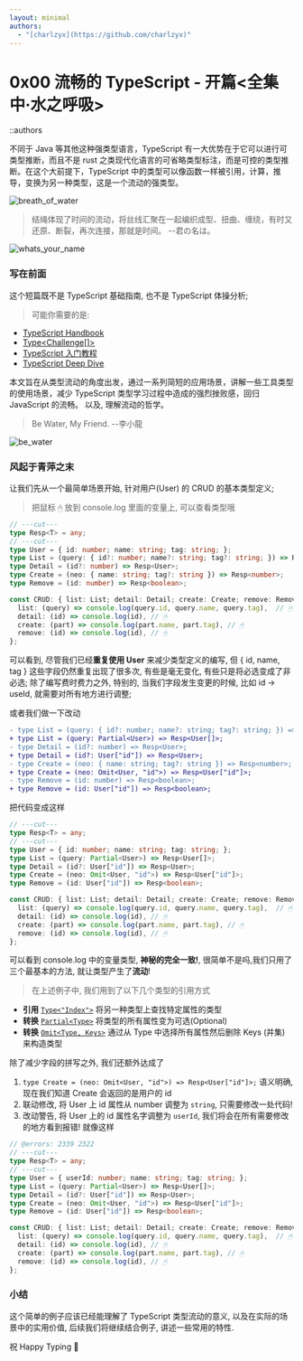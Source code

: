 ```yaml
---
layout: minimal
authors:
  - "[charlzyx](https://github.com/charlzyx)"
---
```


# 0x00 流畅的 TypeScript - 开篇<全集中·水之呼吸>

::authors


不同于 Java 等其他这种强类型语言，TypeScript 有一大优势在于它可以进行可类型推断，而且不是 rust 之类现代化语言的可省略类型标注，而是可控的类型推断。在这个大前提下，TypeScript 中的类型可以像函数一样被引用，计算，推导，变换为另一种类型，这是一个流动的强类型。

![breath_of_water](https://r2.charlzyx.xyz/0x00%2F0x00_breath_of_water.jpg)

> 结绳体现了时间的流动，将丝线汇聚在一起编织成型、扭曲、缠绕，有时又还原、断裂，再次连接，那就是时间。 --君の名は。

![whats_your_name](https://r2.charlzyx.xyz/0x00%2F0x00_your_name.jpg)

### 写在前面

这个短篇既不是 TypeScript 基础指南, 也不是 TypeScript 体操分析; 

> 可能你需要的是: 
- [TypeScript Handbook](https://www.typescriptlang.org/docs/handbook/intro.html)
- [Type<Challenge[]>](https://github.com/type-challenges/type-challenges/blob/main/README.zh-CN.md)
- [TypeScript 入门教程](https://github.com/xcatliu/typescript-tutorial)
- [TypeScript Deep Dive](https://github.com/jkchao/typescript-book-chinese)

本文旨在从类型流动的角度出发，通过一系列简短的应用场景，讲解一些工具类型的使用场景，减少 TypeScript 类型学习过程中造成的强烈挫败感，回归 JavaScript 的流畅。
以及, 理解流动的哲学。

> Be Water, My Friend. --李小龍

![be_water](https://r2.charlzyx.xyz/0x00%2F0x00_bruce_lee.jpg)

### 风起于青萍之末

让我们先从一个最简单场景开始, 针对用户(User) 的 CRUD 的基本类型定义;

> 把鼠标 🖱 放到 console.log 里面的变量上, 可以查看类型哦

```ts twoslash
// ---cut---
type Resp<T> = any;
// ---cut---
type User = { id: number; name: string; tag: string; };
type List = (query: { id?: number; name?: string; tag?: string; }) => Resp<User[]>;
type Detail = (id?: number) => Resp<User>;
type Create = (neo: { name: string; tag?: string }) => Resp<number>;
type Remove = (id: number) => Resp<boolean>;

const CRUD: { list: List; detail: Detail; create: Create; remove: Remove; } = {
  list: (query) => console.log(query.id, query.name, query.tag),  // 🖱 
  detail: (id) => console.log(id), // 🖱
  create: (part) => console.log(part.name, part.tag), // 🖱
  remove: (id) => console.log(id), // 🖱
};
```

可以看到, 尽管我们已经**重复使用 User** 来减少类型定义的编写, 但 { id, name, tag } 这些字段仍然重复出现了很多次, 有些是毫无变化, 有些只是将必选变成了非必选;
除了编写费时费力之外, 特别的, 当我们字段发生变更的时候, 比如 id -> useId, 就需要对所有地方进行调整;

或者我们做一下改动

```diff
- type List = (query: { id?: number; name?: string; tag?: string; }) => Resp<User[]>;
+ type List = (query: Partial<User>) => Resp<User[]>;
- type Detail = (id?: number) => Resp<User>;
+ type Detail = (id?: User["id"]) => Resp<User>;
- type Create = (neo: { name: string; tag?: string }) => Resp<number>;
+ type Create = (neo: Omit<User, "id">) => Resp<User["id"]>;
- type Remove = (id: number) => Resp<boolean>;
+ type Remove = (id: User["id"]) => Resp<boolean>;
```

把代码变成这样

```ts twoslash
// ---cut---
type Resp<T> = any;
// ---cut---
type User = { id: number; name: string; tag: string; };
type List = (query: Partial<User>) => Resp<User[]>;
type Detail = (id?: User["id"]) => Resp<User>;
type Create = (neo: Omit<User, "id">) => Resp<User["id"]>;
type Remove = (id: User["id"]) => Resp<boolean>;

const CRUD: { list: List; detail: Detail; create: Create; remove: Remove; } = {
  list: (query) => console.log(query.id, query.name, query.tag),  // 🖱 
  detail: (id) => console.log(id), // 🖱
  create: (part) => console.log(part.name, part.tag), // 🖱
  remove: (id) => console.log(id), // 🖱
};
```

可以看到 console.log 中的变量类型, **神秘的完全一致!**, 很简单不是吗,我们只用了三个最基本的方法, 就让类型产生了**流动**! 

> 在上述例子中, 我们用到了以下几个类型的引用方式

- **引用** [`Type<"Index">`](https://www.typescriptlang.org/docs/handbook/2/indexed-access-types.html) 将另一种类型上查找特定属性的类型
- **转换** [`Partial<Type>`](https://www.typescriptlang.org/docs/handbook/utility-types.html#partialtype) 将类型的所有属性变为可选(Optional)
- **转换** [`Omit<Type, Keys>`](https://www.typescriptlang.org/docs/handbook/utility-types.html#omittype-keys) 通过从 Type 中选择所有属性然后删除 Keys (并集) 来构造类型

除了减少字段的拼写之外, 我们还额外达成了

1. `type Create = (neo: Omit<User, "id">) => Resp<User["id"]>;` 语义明确, 现在我们知道 Create 会返回的是用户的 id
2. 联动修改, 将 User 上 id 属性从 number 调整为  `string`, 只需要修改一处代码!
3. 改动警告, 将 User 上的 id 属性名字调整为 `userId`, 我们将会在所有需要修改的地方看到报错! 就像这样

```ts twoslash
// @errors: 2339 2322
// ---cut---
type Resp<T> = any;
// ---cut---
type User = { userId: number; name: string; tag: string; };
type List = (query: Partial<User>) => Resp<User[]>;
type Detail = (id?: User["id"]) => Resp<User>;
type Create = (neo: Omit<User, "id">) => Resp<User["id"]>;
type Remove = (id: User["id"]) => Resp<boolean>;

const CRUD: { list: List; detail: Detail; create: Create; remove: Remove; } = {
  list: (query) => console.log(query.id, query.name, query.tag),  // 🖱 
  detail: (id) => console.log(id), // 🖱
  create: (part) => console.log(part.name, part.tag), // 🖱
  remove: (id) => console.log(id), // 🖱
};
```


### 小结

这个简单的例子应该已经能理解了 TypeScript 类型流动的意义, 以及在实际的场景中的实用价值, 后续我们将继续结合例子, 讲述一些常用的特性.

祝 Happy Typing 🎉